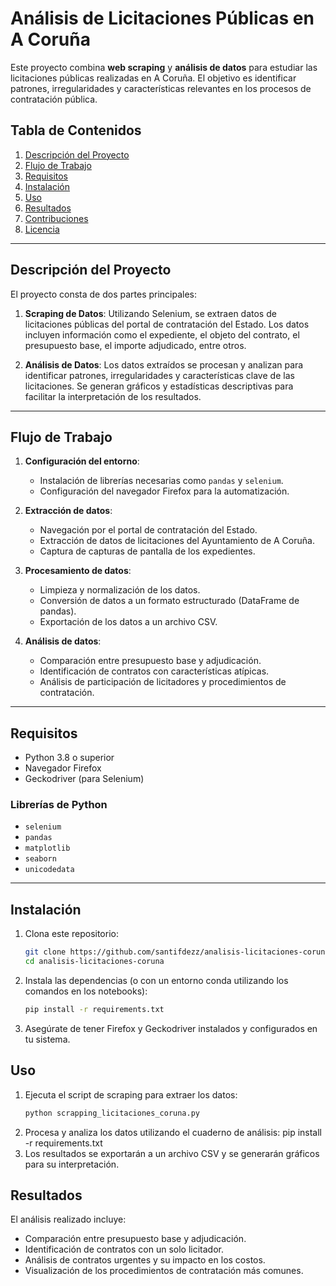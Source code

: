 # Análisis de Licitaciones Públicas en A Coruña

Este proyecto combina **web scraping** y **análisis de datos** para estudiar las licitaciones públicas realizadas en A Coruña. El objetivo es identificar patrones, irregularidades y características relevantes en los procesos de contratación pública.

## Tabla de Contenidos

1. [Descripción del Proyecto](#descripción-del-proyecto)
2. [Flujo de Trabajo](#flujo-de-trabajo)
3. [Requisitos](#requisitos)
4. [Instalación](#instalación)
5. [Uso](#uso)
6. [Resultados](#resultados)
7. [Contribuciones](#contribuciones)
8. [Licencia](#licencia)

---

## Descripción del Proyecto

El proyecto consta de dos partes principales:

1. **Scraping de Datos**: Utilizando Selenium, se extraen datos de licitaciones públicas del portal de contratación del Estado. Los datos incluyen información como el expediente, el objeto del contrato, el presupuesto base, el importe adjudicado, entre otros.

2. **Análisis de Datos**: Los datos extraídos se procesan y analizan para identificar patrones, irregularidades y características clave de las licitaciones. Se generan gráficos y estadísticas descriptivas para facilitar la interpretación de los resultados.

---

## Flujo de Trabajo

1. **Configuración del entorno**:
   - Instalación de librerías necesarias como `pandas` y `selenium`.
   - Configuración del navegador Firefox para la automatización.

2. **Extracción de datos**:
   - Navegación por el portal de contratación del Estado.
   - Extracción de datos de licitaciones del Ayuntamiento de A Coruña.
   - Captura de capturas de pantalla de los expedientes.

3. **Procesamiento de datos**:
   - Limpieza y normalización de los datos.
   - Conversión de datos a un formato estructurado (DataFrame de pandas).
   - Exportación de los datos a un archivo CSV.

4. **Análisis de datos**:
   - Comparación entre presupuesto base y adjudicación.
   - Identificación de contratos con características atípicas.
   - Análisis de participación de licitadores y procedimientos de contratación.

---

## Requisitos

- Python 3.8 o superior
- Navegador Firefox
- Geckodriver (para Selenium)

### Librerías de Python

- `selenium`
- `pandas`
- `matplotlib`
- `seaborn`
- `unicodedata`

---

## Instalación

1. Clona este repositorio:
   ```bash
   git clone https://github.com/santifdezz/analisis-licitaciones-coruna.git
   cd analisis-licitaciones-coruna
   ```

2. Instala las dependencias (o con un entorno conda utilizando los comandos en los notebooks):
   ```bash
   pip install -r requirements.txt
   ```
3. Asegúrate de tener Firefox y Geckodriver instalados y configurados en tu sistema.

## Uso
1. Ejecuta el script de scraping para extraer los datos:
   ```bash
   python scrapping_licitaciones_coruna.py
    ```
2. Procesa y analiza los datos utilizando el cuaderno de análisis:
   pip install -r requirements.txt
3. Los resultados se exportarán a un archivo CSV y se generarán gráficos para su interpretación.

## Resultados
El análisis realizado incluye:

 - Comparación entre presupuesto base y adjudicación.
 - Identificación de contratos con un solo licitador.
 - Análisis de contratos urgentes y su impacto en los costos.
 - Visualización de los procedimientos de contratación más comunes.
